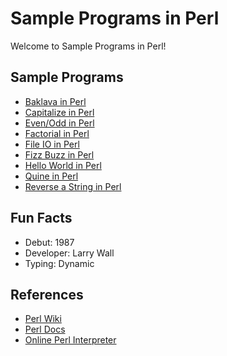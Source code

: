 # Sample Programs in Perl

Welcome to Sample Programs in Perl!

## Sample Programs

- [Baklava in Perl][8]
- [Capitalize in Perl](capitalize.pl)
- [Even/Odd in Perl](even-odd.pl)
- [Factorial in Perl](factorial.pl)
- [File IO in Perl](https://github.com/TheRenegadeCoder/sample-programs/issues/1510)
- [Fizz Buzz in Perl][3]
- [Hello World in Perl][1]
- [Quine in Perl][7]
- [Reverse a String in Perl][2]

## Fun Facts

- Debut: 1987
- Developer: Larry Wall
- Typing: Dynamic

## References

- [Perl Wiki][4]
- [Perl Docs][5]
- [Online Perl Interpreter][6]

[1]: https://therenegadecoder.com/code/hello-world-in-perl
[2]: https://github.com/TheRenegadeCoder/sample-programs/issues/358
[3]: https://github.com/TheRenegadeCoder/sample-programs/issues/516
[4]: https://en.wikipedia.org/wiki/Perl
[5]: https://www.perl.org
[6]: https://www.jdoodle.com/execute-perl-online
[7]: https://github.com/TheRenegadeCoder/sample-programs/issues/1501
[8]: https://github.com/TheRenegadeCoder/sample-programs/issues/1511

